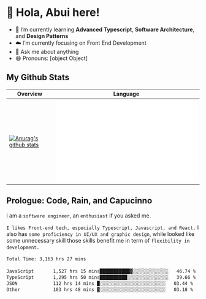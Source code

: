 # 👋 Hola, Abui here!

- 🌱 I’m currently learning **Advanced Typescript**, **Software Architecture**, and **Design Patterns**
- ☁️ I’m currently focusing on Front End Development
- 💬 Ask me about anything
- 😄 Pronouns: [object Object]

## My Github Stats

| Overview | Language |
| --- | --- |
|[![Anurag's github stats](https://github-readme-stats.vercel.app/api?username=abui-am&count_private=true)](https://github.com/anuraghazra/github-readme-stats)|![Language](https://raw.githubusercontent.com/abui-am/stats/c6455f656dfce7acd3951e5ec5b25d72af0b2ee3/generated/languages.svg)|

## Prologue: Code, Rain, and Capucinno
i am a `software engineer`, an `enthusiast` if you asked me. 

`I likes Front-end tech, especially Typescript, Javascript, and React.` I also has `some proficiency in UI/UX and graphic design`, while looked like some unnecessary skill those skills benefit me in term of `flexibility in development.`


<!--START_SECTION:waka-->

```text
Total Time: 3,163 hrs 27 mins

JavaScript       1,527 hrs 15 mins███████████▓░░░░░░░░░░░░░   46.74 %
TypeScript       1,295 hrs 50 mins██████████░░░░░░░░░░░░░░░   39.66 %
JSON             112 hrs 14 mins █░░░░░░░░░░░░░░░░░░░░░░░░   03.44 %
Other            103 hrs 48 mins ▓░░░░░░░░░░░░░░░░░░░░░░░░   03.18 %
```

<!--END_SECTION:waka-->
